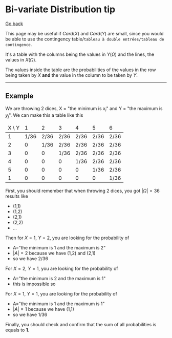 # Bi-variate Distribution tip

[Go back](..#joint-probability)

This page may be useful if
$Card(X)$ and $Card(Y)$ are small, since you would
be able to use the contingency table/`tableau à double entrées/tableau de contingence`.

It's a table with the columns
being the values in $Y(\Omega)$ and the lines,
the values in $X(\Omega)$.

The values inside the table are the probabilities
of the values in the row being taken by
$X$ **and** the value in the column to be taken
by $Y$.

<hr class="sr">

## Example

We are throwing 2 dices, X = "the minimum is $x_i$"
and Y = "the maximum is $y_j$". We can
make this a table like this

<table class="table table-bordered">
    <thead>
        <tr>
            <td>X \ Y</td>
            <td>1</td>
            <td>2</td>
            <td>3</td>
            <td>4</td>
            <td>5</td>
            <td>6</td>
        </tr>
    </thead>
    <tbody>
        <tr>
            <td>1</td>
            <td>1/36</td>
            <td>2/36</td>
            <td>2/36</td>
            <td>2/36</td>
            <td>2/36</td>
            <td>2/36</td>
        </tr>
        <tr>
            <td>2</td>
            <td>0</td>
            <td>1/36</td>
            <td>2/36</td>
            <td>2/36</td>
            <td>2/36</td>
            <td>2/36</td>
        </tr>
        <tr>
            <td>3</td>
            <td>0</td>
            <td>0</td>
            <td>1/36</td>
            <td>2/36</td>
            <td>2/36</td>
            <td>2/36</td>
        </tr>
        <tr>
            <td>4</td>
            <td>0</td>
            <td>0</td>
            <td>0</td>
            <td>1/36</td>
            <td>2/36</td>
            <td>2/36</td>
        </tr>
        <tr>
            <td>5</td>
            <td>0</td>
            <td>0</td>
            <td>0</td>
            <td>0</td>
            <td>1/36</td>
            <td>2/36</td>
        </tr>
        <tr>
            <td>1</td>
            <td>0</td>
            <td>0</td>
            <td>0</td>
            <td>0</td>
            <td>0</td>
            <td>1/36</td>
        </tr>
    </tbody>
</table>

First, you should remember that when
throwing 2 dices, you got $|\Omega|=36$ results like

* (1,1)
* (1,2)
* (2,1)
* (2,2)
* ...

Then for $X=1,\ Y=2$, you 
are looking for the probability of

* A="the minimum is 1 and the maximum is 2"
* $|A|=2$ because we have (1,2) and (2,1)
* so we have $2/36$

For $X=2,\ Y=1$, you
are looking for the probability of

* A="the minimum is 2 and the maximum is 1"
* this is impossible so 

For $X=1,\ Y=1$, you
are looking for the probability of

* A="the minimum is 1 and the maximum is 1"
* $|A|=1$ because we have (1,1)
* so we have $1/36$

Finally, you should check and confirm that the sum
of all probabilities is equals to **1**.
